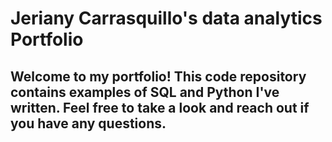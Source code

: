 # Jeriany Carrasquillo's data analytics Portfolio
## Welcome to my portfolio! This code repository contains examples of SQL and Python I've written. Feel free to take a look and reach out if you have any questions.
